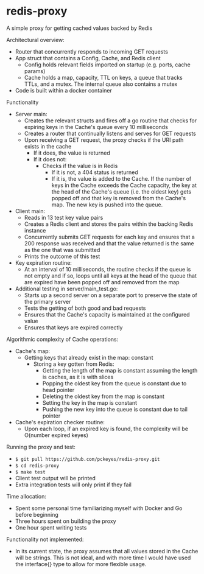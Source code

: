 # redis-proxy
A simple proxy for getting cached values backed by Redis

Architectural overview:
  - Router that concurrently responds to incoming GET requests
  - App struct that contains a Config, Cache, and Redis client
    - Config holds relevant fields imported on startup (e.g. ports, cache params)
    - Cache holds a map, capacity, TTL on keys, a queue that tracks TTLs, and a mutex. The internal queue also contains a mutex
  - Code is built within a docker container

Functionality
  - Server main:
    - Creates the relevant structs and fires off a go routine that checks for expiring keys in the Cache's queue every 10 milliseconds
    - Creates a router that continually listens and serves for GET requests
    - Upon receiving a GET request, the proxy checks if the URI path exists in the cache
      - If it does, the value is returned
      - If it does not:
        - Checks if the value is in Redis
          - If it is not, a 404 status is returned
          - If it is, the value is added to the Cache. If the number of keys in the Cache exceeds the Cache capacity, the key at the head of the Cache's queue (i.e. the oldest key) gets popped off and that key is removed from the Cache's map. The new key is pushed into the queue.
  - Client main:
    - Reads in 13 test key value pairs
    - Creates a Redis client and stores the pairs within the backing Redis instance
    - Concurrently submits GET requests for each key and ensures that a 200 response was received and that the value returned is the same as the one that was submitted
    - Prints the outcome of this test
  - Key expiration routine:
    - At an interval of 10 milliseconds, the routine checks if the queue is not empty and if so, loops until all keys at the head of the queue that are expired have been popped off and removed from the map
  - Additional testing in server/main_test.go:
    - Starts up a second server on a separate port to preserve the state of the primary server
    - Tests the getting of both good and bad requests
    - Ensures that the Cache's capacity is maintained at the configured value
    - Ensures that keys are expired correctly

Algorithmic complexity of Cache operations:
  - Cache's map:
    - Getting keys that already exist in the map: constant
      - Storing a key gotten from Redis: 
        - Getting the length of the map is constant assuming the length is caches, as it is with slices
        - Popping the oldest key from the queue is constant due to head pointer
        - Deleting the oldest key from the map is constant
        - Setting the key in the map is constant
        - Pushing the new key into the queue is constant due to tail pointer
  - Cache's expiration checker routine:
     - Upon each loop, if an expired key is found, the complexity will be O(number expired keyes)

Running the proxy and test:
   - `$ git pull https://github.com/pckeyes/redis-proxy.git`
   - `$ cd redis-proxy`
   - `$ make test`
   - Client test output will be printed
   - Extra integration tests will only print if they fail
   
Time allocation:
  - Spent some personal time familiarizing myself with Docker and Go before beginning
  - Three hours spent on building the proxy
  - One hour spent writing tests

Functionality not implemented:
  - In its current state, the proxy assumes that all values stored in the Cache will be strings. This is not ideal, and with more time I would have used the interface{} type to allow for more flexible usage.
      
